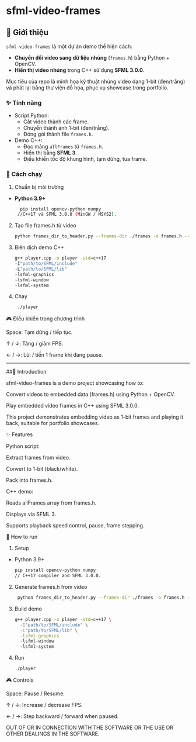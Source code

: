 # sfml-video-frames

## 📖 Giới thiệu 
`sfml-video-frames` là một dự án demo thể hiện cách:
- **Chuyển đổi video sang dữ liệu nhúng** (`frames.h`) bằng Python + OpenCV.
- **Hiển thị video nhúng** trong C++ sử dụng **SFML 3.0.0**.

Mục tiêu của repo là minh họa kỹ thuật nhúng video dạng 1-bit (đen/trắng) và phát lại bằng thư viện đồ họa, phục vụ showcase trong portfolio.

### ✨ Tính năng
- Script Python:
  - Cắt video thành các frame.
  - Chuyển thành ảnh 1-bit (đen/trắng).
  - Đóng gói thành file `frames.h`.
- Demo C++:
  - Đọc mảng `allFrames` từ `frames.h`.
  - Hiển thị bằng **SFML 3**.
  - Điều khiển tốc độ khung hình, tạm dừng, tua frame.

### 🚀 Cách chạy
 1. Chuẩn bị môi trường
- **Python 3.9+**
  ```bash
    pip install opencv-python numpy
   //C++17 và SFML 3.0.0 (MinGW / MSYS2).

 2. Tạo file frames.h từ video
     ```bash
     python frames_dir_to_header.py --frames-dir ./frames -o frames.h --width 128 --height 64 --threshold 127

 4. Biên dịch demo C++
      ```bash
    g++ player.cpp -o player -std=c++17 
    -I"path/to/SFML/include" 
    -L"path/to/SFML/lib" 
    -lsfml-graphics
    -lsfml-window
    -lsfml-system

6. Chạy
   ```bash
    ./player
🎮 Điều khiển trong chương trình

  Space: Tạm dừng / tiếp tục.
  
  ↑ / ↓: Tăng / giảm FPS.
  
  ← / →: Lùi / tiến 1 frame khi đang pause.

--------------------------------------------------------------------------------------------------------------------------------------------------
##📖 Introduction 

sfml-video-frames is a demo project showcasing how to:

Convert videos to embedded data (frames.h) using Python + OpenCV.

Play embedded video frames in C++ using SFML 3.0.0.

This project demonstrates embedding video as 1-bit frames and playing it back, suitable for portfolio showcases.

✨ Features

Python script:

Extract frames from video.

Convert to 1-bit (black/white).

Pack into frames.h.

C++ demo:

Reads allFrames array from frames.h.

Displays via SFML 3.

Supports playback speed control, pause, frame stepping.

🚀 How to run
1. Setup

- Python 3.9+
  ```bash
  pip install opencv-python numpy
  // C++17 compiler and SFML 3.0.0.

2. Generate frames.h from video
   ```bash  
    python frames_dir_to_header.py --frames-dir ./frames -o frames.h --width 128 --height 64 --threshold 127

3. Build demo
    ```bash
    g++ player.cpp -o player -std=c++17 \
      -I"path/to/SFML/include" \
      -L"path/to/SFML/lib" \
      -lsfml-graphics
      -lsfml-window
      -lsfml-system
4. Run
     ```bash
    ./player

🎮 Controls

  Space: Pause / Resume.
  
  ↑ / ↓: Increase / decrease FPS.
  
  ← / →: Step backward / forward when paused.



OUT OF OR IN CONNECTION WITH THE SOFTWARE OR THE USE OR OTHER DEALINGS IN THE
SOFTWARE.
